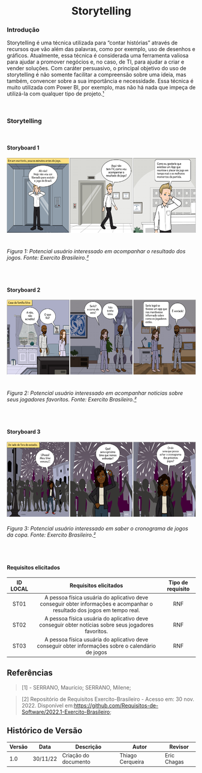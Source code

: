 <a name="ancora"></a>
# <center> Storytelling

### Introdução


  
Storytelling é uma técnica utilizada para “contar histórias” através de recursos que vão além das palavras, como por exemplo, uso de desenhos e gráficos. Atualmente, essa técnica é considerada uma ferramenta valiosa para ajudar a promover negócios e, no caso, de TI, para ajudar a criar e vender soluções.
Com caráter persuasivo, o principal objetivo do uso de storytelling é não somente facilitar a compreensão sobre uma ideia, mas também, convencer sobre a sua importância e necessidade. Essa técnica é muito utilizada com Power BI, por exemplo, mas não há nada que impeça de utilizá-la com qualquer tipo de projeto.[¹](#ancora1)  

</br>

### Storytelling
</br>

#### Storyboard 1
  
<div align="center">
<img src="https://raw.githubusercontent.com/Requisitos-de-Software/2022.2-FifaPlus/main/docs/img/ST01.png" width="700px" height="200px">
</div>
</br>
    
######     Figura 1: Potencial usuário interessado em acompanhar o resultado dos jogos. Fonte: Exercito Brasileiro.[²](#ancora2)   

</br>

#### Storyboard 2 
  

<div align="center">
<img src="https://raw.githubusercontent.com/Requisitos-de-Software/2022.2-FifaPlus/main/docs/img/ST02.png" width="700px" height="200px">
</div>
</br>

######     Figura 2: Potencial usuário interessado em acompanhar noticias sobre seus jogadores favoritos. Fonte: Exercito Brasileiro.[²](#ancora2)   

</br>

#### Storyboard 3 
  

<div align="center">
 <img src="https://raw.githubusercontent.com/Requisitos-de-Software/2022.2-FifaPlus/main/docs/img/ST03.png" width="700px" height="200px">
</div>

######     Figura 3: Potencial usuário interessado em saber o cronograma de jogos da copa. Fonte: Exercito Brasileiro.[²](#ancora2)   

</br>

#### Requisitos elicitados

| ID LOCAL| Requisitos elicitados | Tipo de requisito |
|:--:|:--:|:--:|
|ST01| A pessoa física usuária do aplicativo deve conseguir obter informações e acompanhar o resultado dos jogos em tempo real. | RNF |
|ST02| A pessoa física usuária do aplicativo deve conseguir obter notícias sobre seus jogadores favoritos.  | RNF |
|ST03| A pessoa física usuária do aplicativo deve conseguir obter informações sobre o calendário de jogos | RNF |

## Referências
> <a id="ancora1"></a> [1] - SERRANO, Maurício; SERRANO, Milene;

> <a id="ancora2"></a> [2] Repositório de Requisitos Exercito-Brasileiro - Acesso em: 30 nov. 2022. Disponível em:<https://github.com/Requisitos-de-Software/2022.1-Exercito-Brasileiro>;

## Histórico de Versão

| Versão | Data | Descrição | Autor | Revisor |
|--------|------|-----------|-------|---------|
| 1.0 | 30/11/22 | Criação do documento | Thiago Cerqueira | Eric Chagas |

